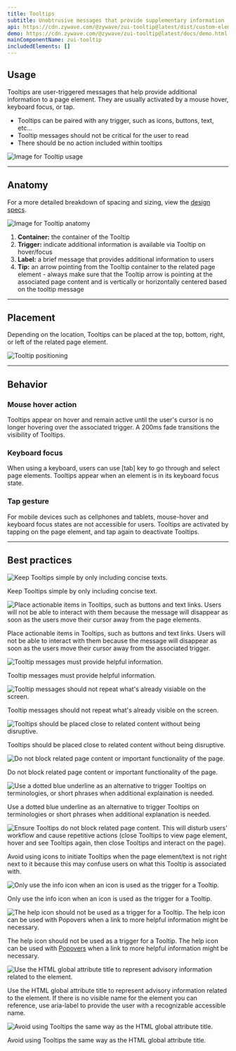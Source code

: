 ```yaml
---
title: Tooltips
subtitle: Unobtrusive messages that provide supplementary information
api: https://cdn.zywave.com/@zywave/zui-tooltip@latest/dist/custom-elements.json
demo: https://cdn.zywave.com/@zywave/zui-tooltip@latest/docs/demo.html
mainComponentName: zui-tooltip
includedElements: []
---
```

## Usage

Tooltips are user-triggered messages that help provide additional information to a page element. They are usually activated by a mouse hover, keyboard focus, or tap.

* Tooltips can be paired with any trigger, such as icons, buttons, text, etc...
* Tooltip messages should not be critical for the user to read
* There should be no action included within tooltips

![Image for Tooltip usage](/images/usage.svg)

- - -

## Anatomy

For a more detailed breakdown of spacing and sizing, view the [design specs](https://xd.adobe.com/view/60ad1798-1756-4ac9-b083-76c368b0cd13-35fe/).

![Image for Tooltip anatomy](/images/anatomy.svg)

1. **Container:** the container of the Tooltip
2. **Trigger:** indicate additional information is available via Tooltip on hover/focus
3. **Label:** a brief message that provides additional information to users
4. **Tip:** an arrow pointing from the Tooltip container to the related page element - always make sure that the Tooltip arrow is pointing at the associated page content and is vertically or horizontally centered based on the tooltip message 

- - -

## Placement

Depending on the location, Tooltips can be placed at the top, bottom, right, or left of the related page element.

![Tooltip positioning](/images/placement.svg)

- - -

## Behavior

### Mouse hover action

Tooltips appear on hover and remain active until the user's cursor is no longer hovering over the associated trigger. A 200ms fade transitions the visibility of Tooltips.

### Keyboard focus

When using a keyboard, users can use \[tab] key to go through and select page elements. Tooltips appear when an element is in its keyboard focus state. 

### Tap gesture

For mobile devices such as cellphones and tablets, mouse-hover and keyboard focus states are not accessible for users. Tooltips are activated by tapping on the page element, and tap again to deactivate Tooltips.

- - -

## Best practices

<docs-grid columns="2">

<div>

![Keep Tooltips simple by only including concise texts.](/images/do-1.svg)

<docs-do>
Keep Tooltips simple by only including concise text.
</docs-do>

</div>

<div>

![Place actionable items in Tooltips, such as buttons and text links. Users will not be able to interact with them because the message will disappear as soon as the users move their cursor away from the page elements.](/images/don-t-1.svg)

<docs-do-not>
Place actionable items in Tooltips, such as buttons and text links. Users will not be able to interact with them because the message will disappear as soon as the users move their cursor away from the associated trigger.
</docs-do-not>

</div>

</docs-grid>

<docs-spacer>

</docs-spacer>

<docs-grid columns="2">

<div>

![Tooltip messages must provide helpful information.](/images/do-–-2.svg)

<docs-do>
Tooltip messages must provide helpful information.
</docs-do>

</div>

<div>

![Tooltip messages should not repeat what's already visiable on the screen.](/images/don-t-–-2.svg)

<docs-do-not>

Tooltip messages should not repeat what's already visible on the screen.

</docs-do-not>

</div>

</docs-grid>

<docs-spacer>

</docs-spacer>

<docs-grid columns="2">

<div>

![Tooltips should be placed close to related content without being disruptive.](/images/do-–-3.svg)

<docs-do>
Tooltips should be placed close to related content without being disruptive.
</docs-do>

</div>

<div>

![Do not block related page content or important functionality of the page.](/images/don-t-–-3.svg)

<docs-do-not>
Do not block related page content or important functionality of the page.
</docs-do-not>

</div>

</docs-grid>

<docs-spacer>

</docs-spacer>

<docs-grid columns="2">

<div>

![Use a dotted blue underline as an alternative to trigger Tooltips on terminologies, or short phrases when additional explaination is needed.](/images/do-–-4.svg)

<docs-do>
Use a dotted blue underline as an alternative to trigger Tooltips on terminologies or short phrases when additional explanation is needed.
</docs-do>

</div>

<div>

![Ensure Tooltips do not block related page content. This will disturb users' workflow and cause repetitive actions (close Tooltips to view page element, hover and see Tooltips again, then close Tooltips and interact on the page).](/images/don-t-–-4.svg)

<docs-do-not>
Avoid using icons to initiate Tooltips when the page element/text is not right next to it because this may confuse users on what this Tooltip is associated with.
</docs-do-not>

</div>

</docs-grid>

<docs-spacer>

</docs-spacer>

<docs-grid columns="2">

<div>

![Only use the info icon when an icon is used as the trigger for a Tooltip.](/images/do-6.svg)

<docs-do>
Only use the info icon when an icon is used as the trigger for a Tooltip.
</docs-do>

</div>

<div>

![The help icon should not be used as a trigger for a Tooltip. The help icon can be used with Popovers when a link to more helpful information might be necessary.](/images/don-t-6.svg)

<docs-do-not>
The help icon should not be used as a trigger for a Tooltip. The help icon can be used with <a href="/design-system/components/popovers/">Popovers</a> when a link to more helpful information might be necessary.
</docs-do-not>

</div>

</docs-grid>

<docs-spacer>

</docs-spacer>

<docs-grid columns="2">

<div>

![Use the HTML global attribute title to represent advisory information related to the element.](/images/do-–-5.svg)

<docs-do>
Use the HTML global attribute title to represent advisory information related to the element. If there is no visible name for the element you can reference, use aria-label to provide the user with a recognizable accessible name.
</docs-do>

</div>

<div>

![Avoid using Tooltips the same way as the HTML global attribute title.](/images/don-t-–-5.svg)

<docs-do-not>
Avoid using Tooltips the same way as the HTML global attribute title.
</docs-do-not>

</div>

</docs-grid>

<docs-spacer>

</docs-spacer>